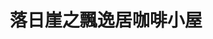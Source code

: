 ---
title: "落日崖之飄逸居咖啡小屋"
description: "落日崖之飄逸居咖啡小屋"
layout: shop
keywords:
  - 美食競賽
  - 台灣美食
  - 美食精選
datePublished: "2025-06-30"
dateModified: "2025-07-06"
city: "新北市"
district: "八里區"
address: "新北市八里區華富山路14號"
phone: "0226102445"
geo: "25.139041676572337, 121.41661319935442"
google_map: "https://maps.app.goo.gl/yPa78sFjduoeNEgb8"
footinder: "https://footinder.com.tw/%E6%96%B0%E5%8C%97%E5%B8%82%E5%85%AB%E9%87%8C%E5%8D%80/85291/"
official: "https://www.facebook.com/elegnatcoffee/"
award:
  - name: "500盤"
    year: "2024"
    entries:
      - dishes:
          - "刈菜雞"

---